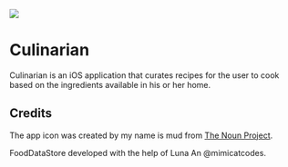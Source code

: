 ![](https://gifyu.com/images/Culinarian-Icon.png)

# Culinarian
Culinarian is an iOS application that curates recipes for the user to cook based on the ingredients available in his or her home.

## Credits
The app icon was created by my name is mud from [The Noun Project](https://thenounproject.com/).

FoodDataStore developed with the help of Luna An @mimicatcodes.
